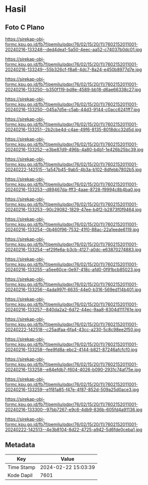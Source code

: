 # Hasil

## Foto C Plano

https://sirekap-obj-formc.kpu.go.id/fb7f/pemilu/pdpr/76/02/15/20/11/7602152011001-20240216-133248--ded4dea1-5a50-4eec-aa52-c74037b0dc01.jpg

https://sirekap-obj-formc.kpu.go.id/fb7f/pemilu/pdpr/76/02/15/20/11/7602152011001-20240216-133249--55b326cf-f8a6-4dc7-8a24-e450b8977d7e.jpg

https://sirekap-obj-formc.kpu.go.id/fb7f/pemilu/pdpr/76/02/15/20/11/7602152011001-20240216-133250--b350f119-bd8e-4589-bb18-d6ae66338c27.jpg

https://sirekap-obj-formc.kpu.go.id/fb7f/pemilu/pdpr/76/02/15/20/11/7602152011001-20240216-133250--045a7d5e-c5ab-44d3-9144-c0acc6241ff7.jpg

https://sirekap-obj-formc.kpu.go.id/fb7f/pemilu/pdpr/76/02/15/20/11/7602152011001-20240216-133251--2b2cbe4d-c4ae-49f6-8135-8018dcc32d5d.jpg

https://sirekap-obj-formc.kpu.go.id/fb7f/pemilu/pdpr/76/02/15/20/11/7602152011001-20240216-133252--e3be87d9-496b-4a80-b4b1-1e426b25bc39.jpg

https://sirekap-obj-formc.kpu.go.id/fb7f/pemilu/pdpr/76/02/15/20/11/7602152011001-20240222-142515--1a547b45-9ab5-4b3a-b102-8dfebb7802b5.jpg

https://sirekap-obj-formc.kpu.go.id/fb7f/pemilu/pdpr/76/02/15/20/11/7602152011001-20240216-133253--d89467da-fff3-4aae-8728-f9994c8b4ba0.jpg

https://sirekap-obj-formc.kpu.go.id/fb7f/pemilu/pdpr/76/02/15/20/11/7602152011001-20240216-133253--90c29082-1829-47ee-b4f2-b2873f0f9464.jpg

https://sirekap-obj-formc.kpu.go.id/fb7f/pemilu/pdpr/76/02/15/20/11/7602152011001-20240216-133254--0b460f96-7532-41f0-88ac-22a1eede6119.jpg

https://sirekap-obj-formc.kpu.go.id/fb7f/pemilu/pdpr/76/02/15/20/11/7602152011001-20240216-133254--ef29fe6a-b3cb-4127-a0dc-e63870274883.jpg

https://sirekap-obj-formc.kpu.go.id/fb7f/pemilu/pdpr/76/02/15/20/11/7602152011001-20240216-133255--a5ee60ce-0e97-418c-afd0-0f91bcb85023.jpg

https://sirekap-obj-formc.kpu.go.id/fb7f/pemilu/pdpr/76/02/15/20/11/7602152011001-20240216-133256--4ada997f-6635-44e0-b316-569ed114b401.jpg

https://sirekap-obj-formc.kpu.go.id/fb7f/pemilu/pdpr/76/02/15/20/11/7602152011001-20240216-133257--840da2a2-6d72-44ec-9aa8-8304d111761e.jpg

https://sirekap-obj-formc.kpu.go.id/fb7f/pemilu/pdpr/76/02/15/20/11/7602152011001-20240222-142518--c25adfaa-6fa4-43cc-a230-5c8c98ee2f50.jpg

https://sirekap-obj-formc.kpu.go.id/fb7f/pemilu/pdpr/76/02/15/20/11/7602152011001-20240216-133258--fee9fd8a-ebc2-4144-b821-87246afcfcf0.jpg

https://sirekap-obj-formc.kpu.go.id/fb7f/pemilu/pdpr/76/02/15/20/11/7602152011001-20240216-133258--e84efdb7-f604-4026-b090-2931c74af75e.jpg

https://sirekap-obj-formc.kpu.go.id/fb7f/pemilu/pdpr/76/02/15/20/11/7602152011001-20240216-133259--e1f81a85-f47e-4f87-852d-509a25d0ace3.jpg

https://sirekap-obj-formc.kpu.go.id/fb7f/pemilu/pdpr/76/02/15/20/11/7602152011001-20240216-133300--97bb7267-e9c6-4db9-836b-605fd4a91136.jpg

https://sirekap-obj-formc.kpu.go.id/fb7f/pemilu/pdpr/76/02/15/20/11/7602152011001-20240222-142513--4e3b8104-8d22-4725-a942-5d6fde0ceba1.jpg


## Metadata

| Key        | Value               |
| ---------- | ------------------- |
| Time Stamp | 2024-02-22 15:03:39 |
| Kode Dapil | 7601                |



